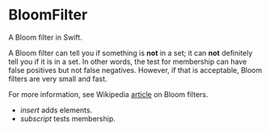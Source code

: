 # BloomFilter

A Bloom filter in Swift.


A Bloom filter can tell you if something is **not** in a set; it can **not** definitely tell you if it is in a set.
In other words, the test for membership can have false positives but not false negatives.
However, if that is acceptable, Bloom filters are very small and fast.

For more information, see Wikipedia [article](https://en.wikipedia.org/wiki/Bloom_filter) on Bloom filters.

 - *insert* adds elements.
 - *subscript* tests membership.
